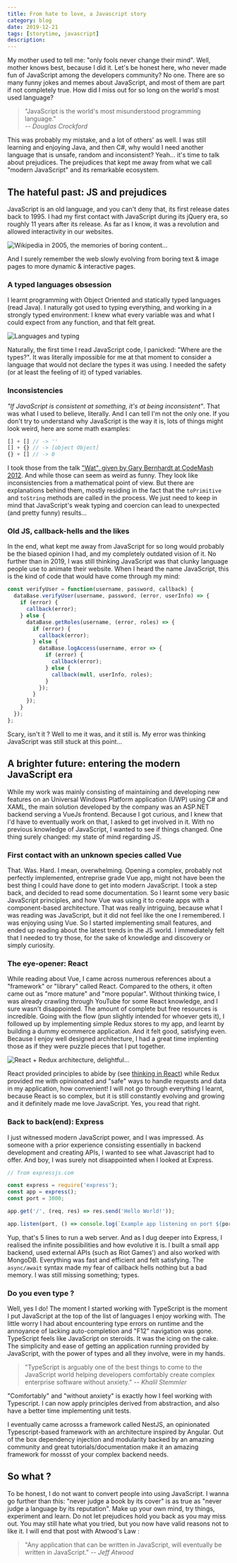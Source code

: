 ```yaml
---
title: From hate to love, a Javascript story
category: blog
date: 2019-12-21
tags: [storytime, javascript]
description: 
---
```


My mother used to tell me: "only fools never change their mind". Well, mother knows best, because I did it. Let's be honest here, who never made fun of JavaScript among the developers community? No one. There are so many funny jokes and memes about JavaScript, and most of them are part if not completely true. How did I miss out for so long on the world's most used language?

> "JavaScript is the world's most misunderstood programming language."  
> <cite>-- Douglas Crockford</cite>

This was probably my mistake, and a lot of others' as well. I was still learning and enjoying Java, and then C#, why would I need another language that is unsafe, random and inconsistent? Yeah... it's time to talk about prejudices. The prejudices that kept me away from what we call "modern JavaScript" and its remarkable ecosystem.

## The hateful past: JS and prejudices

JavaScript is an old language, and you can't deny that, its first release dates back to 1995. I had my first contact with JavaScript during its jQuery era, so roughly 11 years after its release. As far as I know, it was a revolution and allowed interactivity in our websites.

![Wikipedia in 2005, the memories of boring content...](wikipedia-in-2005.jpg)

And I surely remember the web slowly evolving from boring text & image pages to more dynamic & interactive pages.

### A typed languages obsession

I learnt programming with Object Oriented and statically typed languages (read Java). I naturally got used to typing everything, and working in a strongly typed environment: I knew what every variable was and what I could expect from any function, and that felt great.

![Languages and typing](typed-languages.png)

Naturally, the first time I read JavaScript code, I panicked: "Where are the types?". It was literally impossible for me at that moment to consider a language that would not declare the types it was using. I needed the safety (or at least the feeling of it) of typed variables.

### Inconsistencies

_"If JavaScript is consistent at something, it's at being inconsistent"_. That was what I used to believe, literally. And I can tell I'm not the only one. If you don't try to understand why JavaScript is the way it is, lots of things might look weird, here are some math examples:

```js
[] + [] // -> ''
[] + {} // -> [object Object]
{} + [] // -> 0
```

I took those from the talk ["Wat", given by Gary Bernhardt at CodeMash 2012](https://www.destroyallsoftware.com/talks/wat). And while those can seem as weird as funny. They look like inconsistencies from a mathematical point of view. But there are explanations behind them, mostly residing in the fact that the `toPrimitive` and `toString` methods are called in the process. We just need to keep in mind that JavaScript's weak typing and coercion can lead to unexpected (and pretty funny) results...

### Old JS, callback-hells and the likes

In the end, what kept me away from JavaScript for so long would probably be the biased opinion I had, and my completely outdated vision of it. No further than in 2019, I was still thinking JavaScript was that clunky language people use to animate their website. When I heard the name JavaScript, this is the kind of code that would have come through my mind:

```js title=scary-callbacks.js
const verifyUser = function(username, password, callback) {
  dataBase.verifyUser(username, password, (error, userInfo) => {
    if (error) {
      callback(error);
    } else {
      dataBase.getRoles(username, (error, roles) => {
        if (error) {
          callback(error);
        } else {
          dataBase.logAccess(username, error => {
            if (error) {
              callback(error);
            } else {
              callback(null, userInfo, roles);
            }
          });
        }
      });
    }
  });
};
```

Scary, isn't it ? Well to me it was, and it still is. My error was thinking JavaScript was still stuck at this point...

## A brighter future: entering the modern JavaScript era

While my work was mainly consisting of maintaining and developing new features on an Universal Windows Platform application (UWP) using C# and XAML, the main solution developed by the company was an ASP.NET backend serving a VueJs frontend. Because I got curious, and I knew that I'd have to eventually work on that, I asked to get involved in it. With no previous knowledge of JavaScript, I wanted to see if things changed. One thing surely changed: my state of mind regarding JS.

### First contact with an unknown species called Vue

That. Was. Hard. I mean, overwhelming. Opening a complex, probably not perfectly implemented, entreprise grade Vue app, might not have been the best thing I could have done to get into modern JavaScript. I took a step back, and decided to read some documentation. So I learnt some very basic JavaScript principles, and how Vue was using it to create apps with a component-based architecture. That was really intriguing, because what I was reading was JavaScript, but it did not feel like the one I remembered. I was enjoying using Vue. So I started implementing small features, and ended up reading about the latest trends in the JS world. I immediately felt that I needed to try those, for the sake of knowledge and discovery or simply curiosity.

### The eye-opener: React

While reading about Vue, I came across numerous references about a "framework" or "library" called React. Compared to the others, it often came out as "more mature" and "more popular". Without thinking twice, I was already crawling through YouTube for some React knowledge, and I sure wasn't disappointed. The amount of complete but free resources is incredible. Going with the flow (pun slightly intended for whoever gets it), I followed up by implementing simple Redux stores to my app, and learnt by building a dummy ecommerce application. And it felt good, satisfying even. Because I enjoy well designed architecture, I had a great time implenting those as if they were puzzle pieces that I put together.

![React + Redux architecture, delightful...](react-architecture.png)

React provided principles to abide by (see [thinking in React](https://reactjs.org/docs/thinking-in-react.html)) while Redux provided me with opinionated and "safe" ways to handle requests and data in my application, how convenient! I will not go through everything I learnt, because React is so complex, but it is still constantly evolving and growing and it definitely made me love JavaScript. Yes, you read that right.

### Back to back(end): Express

I just witnessed modern JavaScript power, and I was impressed. As someone with a prior experience consisting essentially in backend development and creating APIs, I wanted to see what Javascript had to offer. And boy, I was surely not disappointed when I looked at Express.

```js title=express-server.js
// from expressjs.com

const express = require('express');
const app = express();
const port = 3000;

app.get('/', (req, res) => res.send('Hello World!'));

app.listen(port, () => console.log(`Example app listening on port ${port}!`));
```

Yup, that's 5 lines to run a web server. And as I dug deeper into Express, I realised the infinite possibilities and how evolutive it is. I built a small app backend, used external APIs (such as Riot Games') and also worked with MongoDB. Everything was fast and efficient and felt satisfying. The `async/await` syntax made my fear of callback hells nothing but a bad memory. I was still missing something; types.

### Do you even type ?

Well, yes I do! The moment I started working with TypeScript is the moment I put JavaScript at the top of the list of languages I enjoy working with. The little worry I had about encountering type errors on runtime and the annoyance of lacking auto-completion and "F12" navigation was gone. TypeScript feels like JavaScript on steroids. It was the icing on the cake. The simplicity and ease of getting an application running provided by JavaScript, with the power of types and all they involve, were in my hands.

> "TypeScript is arguably one of the best things to come to the JavaScript world helping developers comfortably create complex enterprise software without anxiety."
> <cite>-- Khalil Stemmler</cite>

"Comfortably" and "without anxiety" is exactly how I feel working with Typescript. I can now apply principles derived from abstraction, and also have a better time implementing unit tests.

I eventually came acrosss a framework called NestJS, an opinionated Typescript-based framework with an architecture inspired by Angular. Out of the box dependency injection and modularity backed by an amazing community and great tutorials/documentation make it an amazing framework for mossst of your complex backend needs.

## So what ?

To be honest, I do not want to convert people into using JavaScript. I wanna go further than this: "never judge a book by its cover" is as true as "never judge a language by its reputation". Make up your own mind, try things, experiment and learn. Do not let prejudices hold you back as you may miss out. You may still hate what you tried, but you now have valid reasons not to like it. I will end that post with Atwood's Law :

> "Any application that can be written in JavaScript, will eventually be written in JavaScript."
> <cite>-- Jeff Atwood</cite>
